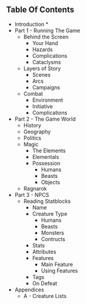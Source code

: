 ## Table Of Contents

* Introduction
    * 
* Part 1 - Running The Game
    * Behind the Screen
        * Your Hand
        * Hazards
        * Complications
        * Cataclysms
    * Layers of Story
        * Scenes
        * Arcs
        * Campaigns
    * Combat
        * Environment
        * Initiative
        * Complications
* Part 2 - The Game World
    * History
    * Geography
    * Politics
    * Magic
        * The Elements
        * Elementals
        * Possession
            * Humans
            * Beasts
            * Objects
    * Ragnarok
* Part 3 - NPCS
    * Reading Statblocks
        * Name
        * Creature Type
            * Humans
            * Beasts
            * Monsters
            * Contructs
        * Stats
        * Attributes
        * Features
            * Main Feature
            * Using Features
        * Tags
        * On Defeat
* Appendices
    * A - Creature Lists
